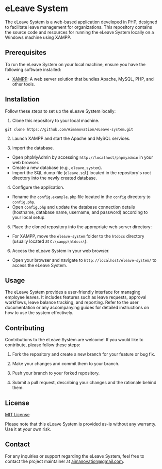 # eLeave System

The eLeave System is a web-based application developed in PHP, designed to facilitate leave management for organizations. This repository contains the source code and resources for running the eLeave System locally on a Windows machine using XAMPP.

## Prerequisites

To run the eLeave System on your local machine, ensure you have the following software installed:

- [XAMPP](https://www.apachefriends.org/index.html): A web server solution that bundles Apache, MySQL, PHP, and other tools.

## Installation

Follow these steps to set up the eLeave System locally:

1. Clone this repository to your local machine.
```
git clone https://github.com/Aimanovation/eLeave-system.git
```

2. Launch XAMPP and start the Apache and MySQL services.

3. Import the database.
- Open phpMyAdmin by accessing `http://localhost/phpmyadmin` in your web browser.
- Create a new database (e.g., `eleave_system`).
- Import the SQL dump file (`eleave.sql`) located in the repository's root directory into the newly created database.

4. Configure the application.
- Rename the `config.example.php` file located in the `config` directory to `config.php`.
- Open `config.php` and update the database connection details (hostname, database name, username, and password) according to your local setup.

5. Place the cloned repository into the appropriate web server directory:
- For XAMPP, move the `eleave-system` folder to the `htdocs` directory (usually located at `C:\xampp\htdocs\`).

6. Access the eLeave System in your web browser.
- Open your browser and navigate to `http://localhost/eleave-system/` to access the eLeave System.

## Usage

The eLeave System provides a user-friendly interface for managing employee leaves. It includes features such as leave requests, approval workflows, leave balance tracking, and reporting. Refer to the user documentation or any accompanying guides for detailed instructions on how to use the system effectively.

## Contributing

Contributions to the eLeave System are welcome! If you would like to contribute, please follow these steps:

1. Fork the repository and create a new branch for your feature or bug fix.

2. Make your changes and commit them to your branch.

3. Push your branch to your forked repository.

4. Submit a pull request, describing your changes and the rationale behind them.

## License

[MIT License](LICENSE)

Please note that this eLeave System is provided as-is without any warranty. Use it at your own risk.

## Contact

For any inquiries or support regarding the eLeave System, feel free to contact the project maintainer at [aimanovation@gmail.com](mailto:aimanovation@gmail.com).
